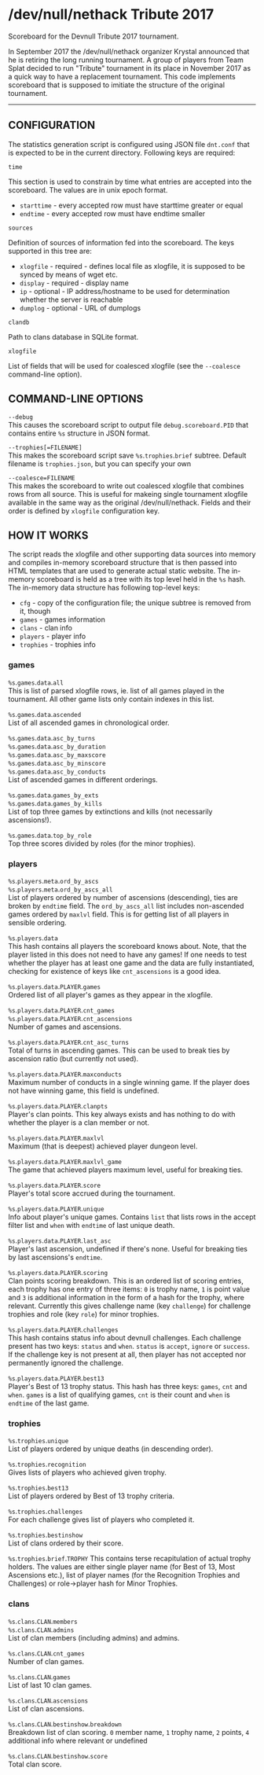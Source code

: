 # /dev/null/nethack Tribute 2017

Scoreboard for the Devnull Tribute 2017 tournament.

In September 2017 the /dev/null/nethack organizer Krystal
announced that he is retiring the long running tournament.  A group of
players from Team Splat decided to run "Tribute" tournament in its place
in November 2017 as a quick way to have a replacement tournament.  This
code implements scoreboard that is supposed to imitiate the structure of
the original tournament.

---

## CONFIGURATION

The statistics generation script is configured using JSON file `dnt.conf`
that is expected to be in the current directory.  Following keys are
required:

`time`

This section is used to constrain by time what entries are accepted into
the scoreboard. The values are in unix epoch format.

* `starttime` - every accepted row must have starttime greater or equal
* `endtime` - every accepted row must have endtime smaller

`sources`

Definition of sources of information fed into the scoreboard. The keys
supported in this tree are:

* `xlogfile` - required - defines local file as xlogfile, it is supposed to be synced by means of wget etc.
* `display` - required - display name
* `ip` - optional - IP address/hostname to be used for determination whether the server is reachable
* `dumplog` - optional - URL of dumplogs

`clandb`

Path to clans database in SQLite format.

`xlogfile`

List of fields that will be used for coalesced xlogfile (see the
`--coalesce` command-line option).


## COMMAND-LINE OPTIONS

`--debug`  
This causes the scoreboard script to output file `debug.scoreboard.PID`
that contains entire `%s` structure in JSON format.

`--trophies[=FILENAME]`  
This makes the scoreboard script save `%s`.`trophies`.`brief` subtree.
Default filename is `trophies.json`, but you can specify your own

`--coalesce=FILENAME`  
This makes the scoreboard to write out coalesced xlogfile that combines
rows from all source. This is useful for makeing single tournament
xlogfile available in the same way as the original /dev/null/nethack. Fields
and their order is defined by `xlogfile` configuration key.


## HOW IT WORKS

The script reads the xlogfile and other supporting data sources into memory
and compiles in-memory scoreboard structure that is then passed into HTML
templates that are used to generate actual static website. The in-memory
scoreboard is held as a tree with its top level held in the `%s` hash. The
in-memory data structure has following top-level keys:

* `cfg` - copy of the configuration file; the unique subtree is removed from it, though
* `games` - games information
* `clans` - clan info
* `players` - player info
* `trophies` - trophies info

### games

`%s`.`games`.`data`.`all`  
This is list of parsed xlogfile rows, ie. list of all games played in the
tournament. All other game lists only contain indexes in this list.

`%s`.`games`.`data`.`ascended`  
List of all ascended games in chronological order.

`%s`.`games`.`data`.`asc_by_turns`  
`%s`.`games`.`data`.`asc_by_duration`  
`%s`.`games`.`data`.`asc_by_maxscore`    
`%s`.`games`.`data`.`asc_by_minscore`    
`%s`.`games`.`data`.`asc_by_conducts`  
List of ascended games in different orderings.

`%s`.`games`.`data`.`games_by_exts`  
`%s`.`games`.`data`.`games_by_kills`  
List of top three games by extinctions and kills (not necessarily ascensions!).

`%s`.`games`.`data`.`top_by_role`    
Top three scores divided by roles (for the minor trophies).


### players

`%s`.`players`.`meta`.`ord_by_ascs`  
`%s`.`players`.`meta`.`ord_by_ascs_all`  
List of players ordered by number of ascensions (descending), ties are
broken by `endtime` field. The `ord_by_ascs_all` list includes non-ascended
games ordered by `maxlvl` field. This is for getting list of all players
in sensible ordering. 

`%s`.`players`.`data`  
This hash contains all players the scoreboard knows about. Note, that the
player listed in this does not need to have any games! If one needs to test
whether the player has at least one game and the data are fully
instantiated, checking for existence of keys like `cnt_ascensions` is a good
idea.

`%s`.`players`.`data`.`PLAYER`.`games`  
Ordered list of all player's games as they appear in the xlogfile.

`%s`.`players`.`data`.`PLAYER`.`cnt_games`  
`%s`.`players`.`data`.`PLAYER`.`cnt_ascensions`  
Number of games and ascensions.

`%s`.`players`.`data`.`PLAYER`.`cnt_asc_turns`  
Total of turns in ascending games. This can be used to break ties by ascension
ratio (but currently not used).

`%s`.`players`.`data`.`PLAYER`.`maxconducts`  
Maximum number of conducts in a single winning game. If the player does not
have winning game, this field is undefined.

`%s`.`players`.`data`.`PLAYER`.`clanpts`  
Player's clan points. This key always exists and has nothing to do with whether
the player is a clan member or not.

`%s`.`players`.`data`.`PLAYER`.`maxlvl`  
Maximum (that is deepest) achieved player dungeon level.

`%s`.`players`.`data`.`PLAYER`.`maxlvl_game`  
The game that achieved players maximum level, useful for breaking ties.

`%s`.`players`.`data`.`PLAYER`.`score`  
Player's total score accrued during the tournament.

`%s`.`players`.`data`.`PLAYER`.`unique`  
Info about player's unique games. Contains `list` that lists rows in the
accept filter list and `when` with `endtime` of last unique death.

`%s`.`players`.`data`.`PLAYER`.`last_asc`  
Player's last ascension, undefined if there's none. Useful for breaking ties
by last ascensions's `endtime`.

`%s`.`players`.`data`.`PLAYER`.`scoring`  
Clan points scoring breakdown. This is an ordered list of scoring entries,
each trophy has one entry of three items: `0` is trophy name, `1` is point
value and `3` is additional information in the form of a hash for the trophy,
where relevant. Currently this gives challenge name (key `challenge`) for
challenge trophies and role (key `role`) for minor trophies.

`%s`.`players`.`data`.`PLAYER`.`challenges`  
This hash contains status info about devnull challenges. Each challenge present
has two keys: `status` and `when`. `status` is `accept`, `ignore` or `success`.
If the challenge key is not present at all, then player has not accepted nor
permanently ignored the challenge.

`%s`.`players`.`data`.`PLAYER`.`best13`  
Player's Best of 13 trophy status. This hash has three keys: `games`, `cnt`
and `when`. `games` is a list of qualifying games, `cnt` is their count and
`when` is `endtime` of the last game.


### trophies

`%s`.`trophies`.`unique`  
List of players ordered by unique deaths (in descending order).

`%s`.`trophies`.`recognition`  
Gives lists of players who achieved given trophy.

`%s`.`trophies`.`best13`  
List of players ordered by Best of 13 trophy criteria.

`%s`.`trophies`.`challenges`  
For each challenge gives list of players who completed it.

`%s`.`trophies`.`bestinshow`  
List of clans ordered by their score.

`%s`.`trophies`.`brief`.`TROPHY`
This contains terse recapitulation of actual trophy holders. The values are
either single player name (for Best of 13, Most Ascensions etc.), list
of player names (for the Recognition Trophies and Challenges) or
role->player hash for Minor Trophies.

### clans

`%s`.`clans`.`CLAN`.`members`  
`%s`.`clans`.`CLAN`.`admins`  
List of clan members (including admins) and admins.

`%s`.`clans`.`CLAN`.`cnt_games`  
Number of clan games.

`%s`.`clans`.`CLAN`.`games`  
List of last 10 clan games.

`%s`.`clans`.`CLAN`.`ascensions`  
List of clan ascensions.

`%s`.`clans`.`CLAN`.`bestinshow`.`breakdown`  
Breakdown list of clan scoring. `0` member name, `1` trophy name, `2`
points, `4` additional info where relevant or undefined

`%s`.`clans`.`CLAN`.`bestinshow`.`score`  
Total clan score.
